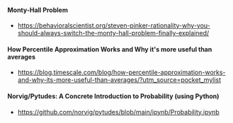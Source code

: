 
#### Monty-Hall Problem

- https://behavioralscientist.org/steven-pinker-rationality-why-you-should-always-switch-the-monty-hall-problem-finally-explained/

#### How Percentile Approximation Works and Why it's more useful than averages

- https://blog.timescale.com/blog/how-percentile-approximation-works-and-why-its-more-useful-than-averages/?utm_source=pocket_mylist

#### Norvig/Pytudes: A Concrete Introduction to Probability (using Python)

- https://github.com/norvig/pytudes/blob/main/ipynb/Probability.ipynb
